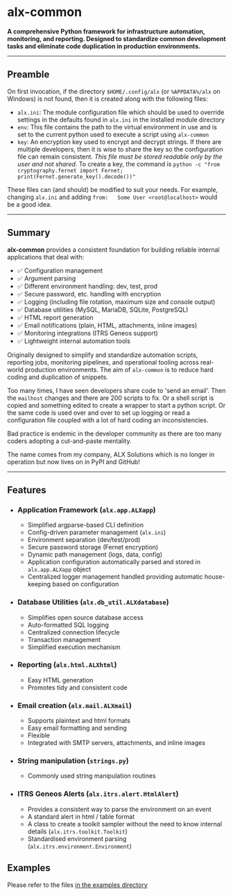 # alx-common

**A comprehensive Python framework for infrastructure automation, monitoring, and reporting. Designed to standardize common development tasks and eliminate code duplication in production environments.**

---
## Preamble

On first invocation, if the directory `$HOME/.config/alx` 
(or `%APPDATA%/alx` on Windows) is not found, then it is created 
along with the following files:
* `alx.ini`: The module configuration file which should be used to 
override settings in the defaults found in `alx.ini` in the installed 
module directory
* `env`: This file contains the path to the virtual environment in use
and is set to the current python used to execute a script using 
`alx-common`
* `key`: An encryption key used to encrypt and decrypt strings. If
there are multiple developers, then it is wise to share the key so
the configuration file can remain consistent. *This file must be stored
readable only by the user and not shared*.  To create a key, the command
is `python -c "from cryptography.fernet import Fernet; print(Fernet.generate_key().decode())"`

These files can (and should) be modified to suit your needs. For example,
changing `alx.ini` and adding `from:   Some User <root@localhost>` 
would be a good idea.

---
## Summary

**alx-common** provides a consistent foundation for building reliable internal applications that deal with:

- ✅ Configuration management
- ✅ Argument parsing
- ✅ Different environment handling: dev, test, prod
- ✅ Secure password, etc. handling with encryption
- ✅ Logging (including file rotation, maximum size and console output)
- ✅ Database utilities (MySQL, MariaDB, SQLite, PostgreSQL)
- ✅ HTML report generation
- ✅ Email notifications (plain, HTML, attachments, inline images)
- ✅ Monitoring integrations (ITRS Geneos support)
- ✅ Lightweight internal automation tools

Originally designed to simplify and standardize automation scripts, 
reporting jobs, monitoring pipelines, and operational tooling across 
real-world production environments.  The aim of `alx-common` is to 
reduce hard coding and duplication of snippets. 

Too many times, I have seen developers share code to 'send an email'.
Then the `mailhost` changes and there are 200 scripts to fix. Or
a shell script is copied and something edited to create a wrapper
to start a python script. Or the same code is used over and over to 
set up logging or read a configuration file coupled with a lot of hard
coding an inconsistencies.

Bad practice is endemic in the developer community as there are too
many coders adopting a cut-and-paste mentality.

The name comes from my company, ALX Solutions which is no longer in 
operation but now lives on in PyPI and GitHub!

---

## Features

- ### Application Framework (`alx.app.ALXapp`)
  - Simplified argparse-based CLI definition
  - Config-driven parameter management (`alx.ini`)
  - Environment separation (dev/test/prod)
  - Secure password storage (Fernet encryption)
  - Dynamic path management (logs, data, config)
  - Application configuration automatically parsed 
    and stored in `alx.app.ALXapp` object
  - Centralized logger management handled providing
    automatic house-keeping based on configuration

- ### Database Utilities (`alx.db_util.ALXdatabase`)
  - Simplifies open source database access
  - Auto-formatted SQL logging
  - Centralized connection lifecycle
  - Transaction management
  - Simplified execution mechanism

- ### Reporting (`alx.html.ALXhtml`)
  - Easy HTML generation
  - Promotes tidy and consistent code

- ### Email creation (`alx.mail.ALXmail`)
  - Supports plaintext and html formats
  - Easy email formatting and sending
  - Flexible
  - Integrated with SMTP servers, attachments, and inline images

- ### String manipulation (`strings.py`)
  - Commonly used string manipulation routines

- ### ITRS Geneos Alerts (`alx.itrs.alert.HtmlAlert`)
  - Provides a consistent way to parse the environment on an event
  - A standard alert in html / table format
  - A class to create a toolkit sampler without the
    need to know internal details (`alx.itrs.toolkit.Toolkit`)
  - Standardised environment parsing (`alx.itrs.environment.Environment`)

## Examples

Please refer to the files [in the examples directory](https://github.com/AndrewAPAC/alx-common/tree/main/examples)

